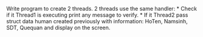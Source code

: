 Write program to create 2 threads. 2 threads use the same handler:
    * Check if it Thread1 is executing print any message to verify. 
    * If it Thread2 pass struct data human created previously with information: HoTen, Namsinh, SDT, Quequan and display on the screen.